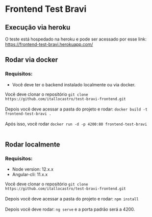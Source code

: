 # Frontend Test Bravi

## Execução via heroku

O teste está hospedado na heroku e pode ser acessado por esse link: https://frontend-test-bravi.herokuapp.com/

## Rodar via docker
### Requisitos:
- Você deve ter o backend instalado localmente ou via docker.

Você deve clonar o repositório `git clone https://github.com/itallocastro/test-bravi-frontend.git`
<br>
<br>
Depois você deve acessar a pasta do projeto e rodar: `docker build -t frontend-test-bravi .`
<br>
<br>
Após isso, você rodar `docker run -d -p 4200:80 frontend-test-bravi`
<br>
<br>

## Rodar localmente
### Requisitos:
- Node version: 12.x.x
- Angular-cli: 11.x.x

Você deve clonar o repositório `git clone https://github.com/itallocastro/test-bravi-frontend.git`
<br>
<br>
Depois você deve acessar a pasta do projeto e rodar: `npm install`
<br>
<br>
Depois você deve rodar: `ng serve` e a porta padrão será a 4200.
<br>
<br>
